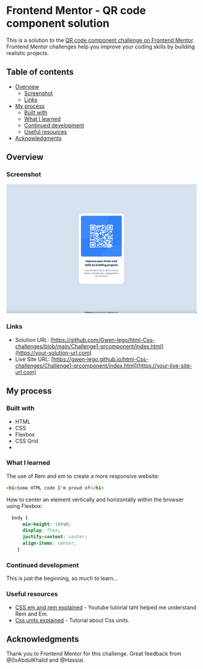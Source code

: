 # Frontend Mentor - QR code component solution

This is a solution to the [QR code component challenge on Frontend Mentor](https://www.frontendmentor.io/challenges/qr-code-component-iux_sIO_H). Frontend Mentor challenges help you improve your coding skills by building realistic projects. 

## Table of contents

- [Overview](#overview)
  - [Screenshot](#screenshot)
  - [Links](#links)
- [My process](#my-process)
  - [Built with](#built-with)
  - [What I learned](#what-i-learned)
  - [Continued development](#continued-development)
  - [Useful resources](#useful-resources)
- [Acknowledgments](#acknowledgments)

## Overview

### Screenshot

![](images/screenshot.png)

### Links

- Solution URL: [https://github.com/Gwen-lego/html-Css-challenges/blob/main/Challenge1-qrcomponent/index.html](https://your-solution-url.com)
- Live Site URL: [https://gwen-lego.github.io/html-Css-challenges/Challenge1-qrcomponent/index.html](https://your-live-site-url.com)

## My process

### Built with

- HTML
- CSS
- Flexbox
- CSS Grid
- 

### What I learned

The use of Rem and em to create a more responsive website:
```html
<h1>Some HTML code I'm proud of</h1>
```

How to center an element vertically and horizontally within the browser using Flexbox:
```css
  body {
      min-height: 100vh;
      display: flex;
      justify-content: center;
      align-items: center;
    }
```

### Continued development

This is just the beginning, so much to learn...

### Useful resources

- [CSS em and rem explained](https://www.youtube.com/watch?v=_-aDOAMmDHI) - Youtube tutorial taht helped me understand Rem and Em.
- [Css units explained](https://www.freecodecamp.org/news/learn-css-units-em-rem-vh-vw-with-code-examples/) - Tutorial about Css units.

## Acknowledgments

Thank you to Frontend Mentor for this challenge. 
Great feedback from @0xAbdulKhalid and @Hassiai.

